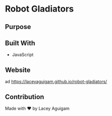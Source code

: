 # Robot Gladiators

## Purpose



## Built With
* JavaScript 


## Website
ad
https://laceyaguigam.github.io/robot-gladiators/



## Contribution
Made with ❤️ by Lacey Aguigam



